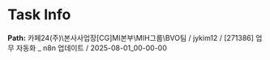# Task Info

**Path:** 카페24(주)\본사사업장\[CG]MI본부\MIH그룹\BVO팀 / jykim12 / [271386] 업무 자동화 _ n8n 업데이트 / 2025-08-01_00-00-00

